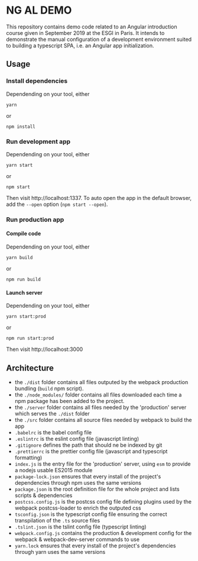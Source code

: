 # NG AL DEMO

This repository contains demo code related to an Angular introduction course given in September 2019 at the ESGI in Paris. It intends to demonstrate the manual configuration of a development environment suited to building a typescript SPA, i.e. an Angular app initialization.

## Usage

### Install dependencies

Dependending on your tool, either

```
yarn
```
or
```
npm install
```

### Run development app

Dependending on your tool, either

```
yarn start
```
or
```
npm start
```

Then visit http://localhost:1337. To auto open the app in the default browser, add the `--open` option (`npm start --open`).

### Run production app

#### Compile code

Dependending on your tool, either

```
yarn build
```
or
```
npm run build
```

#### Launch server

Dependending on your tool, either

```
yarn start:prod
```
or
```
npm run start:prod
```

Then visit http://localhost:3000

## Architecture

* the `./dist` folder contains all files outputed by the webpack production bundling (`build` npm script).
* the `./node_modules/` folder contains all files downloaded each time a npm package has been added to the project.
* the `./server` folder contains all files needed by the 'production' server which serves the `./dist` folder
* the `./src` folder contains all source files needed by webpack to build the app
* `.babelrc` is the babel config file
* `.eslintrc` is the eslint config file (javascript linting)
* `.gitignore` defines the path that should ne be indexed by git
* `.prettierrc` is the prettier config file (javascript and typescript formatting)
* `index.js` is the entry file for the 'production' server, using `esm` to provide a nodejs usable ES2015 module
* `package-lock.json` ensures that every install of the project's dependencies through npm uses the same versions
* `package.json` is the root definition file for the whole project and lists scripts & dependencies
* `postcss.config.js` is the postcss config file defining plugins used by the webpack postcss-loader to enrich the outputed css
* `tsconfig.json` is the typescript config file ensuring the correct transpilation of the `.ts` source files
* `.tslint.json` is the tslint config file (typescript linting)
* `webpack.config.js` contains the production & development config for the webpack & webpack-dev-server commands to use
* `yarn.lock` ensures that every install of the project's dependencies through yarn uses the same versions
